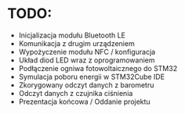 # TODO:
- Inicjalizacja modułu Bluetooth LE
- Komunikacja z drugim urządzeniem
- Wypożyczenie modułu NFC / konfiguracja
- Układ diod LED wraz z oprogramowaniem
- Podłączenie ogniwa fotowoltaicznego do STM32
- Symulacja poboru energii w STM32Cube IDE
- Zkorygowany odczyt danych z barometru
- Odczyt danych z czujnika ciśnienia
- Prezentacja końcowa / Oddanie projektu

